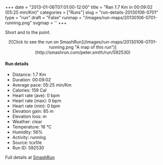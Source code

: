 +++
date = "2013-01-06T07:01:00-12:00"
title = "Ran 1.7 Km in 00:09:02 (05:25 min/Km)"
categories = ["Runs"]
slug = "run-details-20130106-0701"
type = "run"
draft = "False"
runmap = "/images/run-maps/20130106-0701-running.png"
svgmap = '<polyline points="61 43, 64 41, 66 39, 69 34, 71 32, 74 27, 75 26, 82 27, 84 28, 91 30, 97 33, 100 34, 100 36, 98 38, 97 41, 95 46, 95 48, 95 50, 95 56, 95 58, 95 61, 95 63, 94 66, 94 68, 93 71, 92 73, 89 75, 85 75, 82 74, 79 74, 72 73, 69 73, 63 72, 44 68, 41 68, 38 68, 35 67, 32 67, 29 66, 26 65, 20 64, 17 63, 15 62, 12 62, 9 61, 6 62, 3 63, 0 62, 1 57, 1 54, 2 52, 3 49, 5 47, 7 45, 9 43, 11 41, 14 40, 19 38, 25 35, 31 33, 33 31, 37 30, 40 30, 43 29, 62 26, 64 26, 68 25, 69 26, 69 28, 69 31, 68 33, 67 35, 65 40, 64 43, 63 45, 62 47, 62 49, 60 50">'
+++

Short and to the point. 



<!--more-->

<center>
[![Click to see the run on SmashRun](/images/run-maps/20130106-0701-running.png "A map of this run")](http://smashrun.com/peter.smith/run/592530)
</center>

#### Run details

* Distance: 1.7 Km
* Duration: 00:09:02
* Average pace: 05:25 min/Km
* Calories: 159 Cal
* Heart rate (ave): 0 bpm
* Heart rate (max): 0 bpm
* Heart rate (min): 0 bpm
* Elevation gain: 85 m
* Elevation loss:  m
* Weather: clear
* Temperature: 16 &deg;C
* Humidity: 56%
* Activity: running
* Source: tcxfile
* Run ID: 592530

Full details at [SmashRun](http://smashrun.com/peter.smith/run/592530)